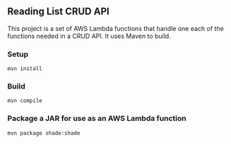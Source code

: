 ## Reading List CRUD API

This project is a set of AWS Lambda functions that handle one each of the functions needed in a CRUD API.
It uses Maven to build.

### Setup

`mvn install`

### Build

`mvn compile`

### Package a JAR for use as an AWS Lambda function

`mvn package shade:shade`
